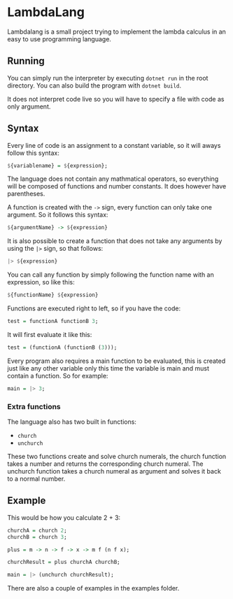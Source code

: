 # LambdaLang

Lambdalang is a small project trying to implement the lambda calculus in an easy to use programming language.

## Running

You can simply run the interpreter by executing `dotnet run` in the root directory.
You can also build the program with `dotnet build`.

It does not interpret code live so you will have to specify a file with code as only argument.

## Syntax

Every line of code is an assignment to a constant variable, so it will aways follow this syntax:

```haskell
${variablename} = ${expression};
```

The language does not contain any mathmatical operators, so everything will be composed of functions and number constants.
It does however have parentheses.

A function is created with the `->` sign, every function can only take one argument. So it follows this syntax:

```haskell
${argumentName} -> ${expression}
```

It is also possible to create a function that does not take any arguments by using the `|>` sign, so that follows:

```haskell
|> ${expression}
```

You can call any function by simply following the function name with an expression, so like this:

```haskell
${functionName} ${expression}
```

Functions are executed right to left, so if you have the code:

```haskell
test = functionA functionB 3;
```

It will first evaluate it like this:

```haskell
test = (functionA (functionB (3)));
```

Every program also requires a main function to be evaluated, this is created just like any other variable only this time the variable is main and must contain a function. So for example:

```haskell
main = |> 3;
```

### Extra functions

The language also has two built in functions:

- `church`
- `unchurch`

These two functions create and solve church numerals, the church function takes a number and returns the corresponding church numeral.
The unchurch function takes a church numeral as argument and solves it back to a normal number.

## Example

This would be how you calculate 2 + 3:

```haskell
churchA = church 2;
churchB = church 3;

plus = m -> n -> f -> x -> m f (n f x);

churchResult = plus churchA churchB;

main = |> (unchurch churchResult);
```

There are also a couple of examples in the examples folder.
